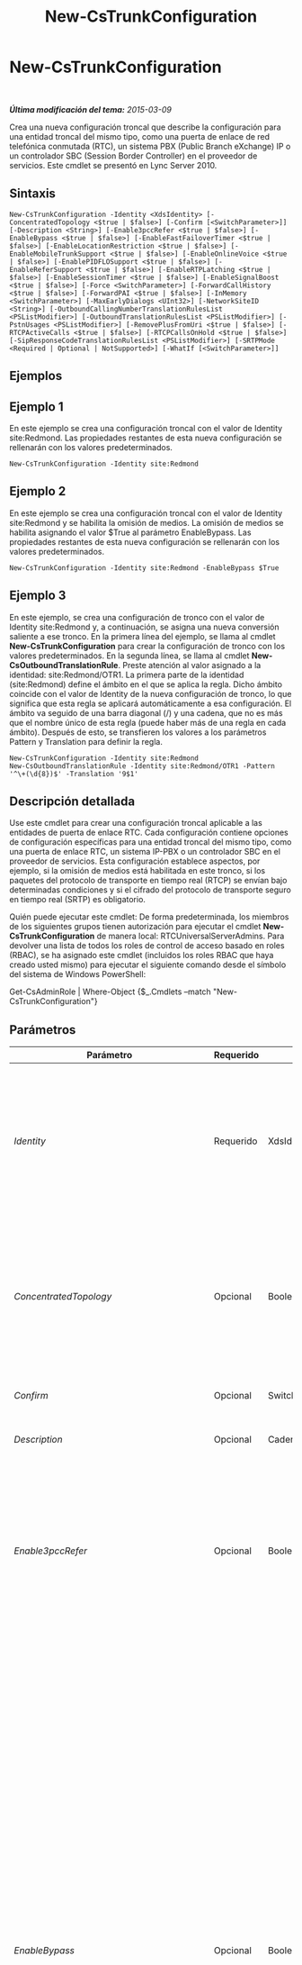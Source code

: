 ﻿---
title: New-CsTrunkConfiguration
TOCTitle: New-CsTrunkConfiguration
ms:assetid: f3958f86-3313-4929-9f9d-f796a2669aea
ms:mtpsurl: https://technet.microsoft.com/es-es/library/Gg413021(v=OCS.15)
ms:contentKeyID: 48277156
ms.date: 01/07/2017
mtps_version: v=OCS.15
ms.translationtype: HT
---

# New-CsTrunkConfiguration

 

_**Última modificación del tema:** 2015-03-09_

Crea una nueva configuración troncal que describe la configuración para una entidad troncal del mismo tipo, como una puerta de enlace de red telefónica conmutada (RTC), un sistema PBX (Public Branch eXchange) IP o un controlador SBC (Session Border Controller) en el proveedor de servicios. Este cmdlet se presentó en Lync Server 2010.

## Sintaxis

    New-CsTrunkConfiguration -Identity <XdsIdentity> [-ConcentratedTopology <$true | $false>] [-Confirm [<SwitchParameter>]] [-Description <String>] [-Enable3pccRefer <$true | $false>] [-EnableBypass <$true | $false>] [-EnableFastFailoverTimer <$true | $false>] [-EnableLocationRestriction <$true | $false>] [-EnableMobileTrunkSupport <$true | $false>] [-EnableOnlineVoice <$true | $false>] [-EnablePIDFLOSupport <$true | $false>] [-EnableReferSupport <$true | $false>] [-EnableRTPLatching <$true | $false>] [-EnableSessionTimer <$true | $false>] [-EnableSignalBoost <$true | $false>] [-Force <SwitchParameter>] [-ForwardCallHistory <$true | $false>] [-ForwardPAI <$true | $false>] [-InMemory <SwitchParameter>] [-MaxEarlyDialogs <UInt32>] [-NetworkSiteID <String>] [-OutboundCallingNumberTranslationRulesList <PSListModifier>] [-OutboundTranslationRulesList <PSListModifier>] [-PstnUsages <PSListModifier>] [-RemovePlusFromUri <$true | $false>] [-RTCPActiveCalls <$true | $false>] [-RTCPCallsOnHold <$true | $false>] [-SipResponseCodeTranslationRulesList <PSListModifier>] [-SRTPMode <Required | Optional | NotSupported>] [-WhatIf [<SwitchParameter>]]

## Ejemplos

## Ejemplo 1

En este ejemplo se crea una configuración troncal con el valor de Identity site:Redmond. Las propiedades restantes de esta nueva configuración se rellenarán con los valores predeterminados.

    New-CsTrunkConfiguration -Identity site:Redmond

## Ejemplo 2

En este ejemplo se crea una configuración troncal con el valor de Identity site:Redmond y se habilita la omisión de medios. La omisión de medios se habilita asignando el valor $True al parámetro EnableBypass. Las propiedades restantes de esta nueva configuración se rellenarán con los valores predeterminados.

    New-CsTrunkConfiguration -Identity site:Redmond -EnableBypass $True

## Ejemplo 3

En este ejemplo, se crea una configuración de tronco con el valor de Identity site:Redmond y, a continuación, se asigna una nueva conversión saliente a ese tronco. En la primera línea del ejemplo, se llama al cmdlet **New-CsTrunkConfiguration** para crear la configuración de tronco con los valores predeterminados. En la segunda línea, se llama al cmdlet **New-CsOutboundTranslationRule**. Preste atención al valor asignado a la identidad: site:Redmond/OTR1. La primera parte de la identidad (site:Redmond) define el ámbito en el que se aplica la regla. Dicho ámbito coincide con el valor de Identity de la nueva configuración de tronco, lo que significa que esta regla se aplicará automáticamente a esa configuración. El ámbito va seguido de una barra diagonal (/) y una cadena, que no es más que el nombre único de esta regla (puede haber más de una regla en cada ámbito). Después de esto, se transfieren los valores a los parámetros Pattern y Translation para definir la regla.

    New-CsTrunkConfiguration -Identity site:Redmond
    New-CsOutboundTranslationRule -Identity site:Redmond/OTR1 -Pattern '^\+(\d{8})$' -Translation '9$1'

## Descripción detallada

Use este cmdlet para crear una configuración troncal aplicable a las entidades de puerta de enlace RTC. Cada configuración contiene opciones de configuración específicas para una entidad troncal del mismo tipo, como una puerta de enlace RTC, un sistema IP-PBX o un controlador SBC en el proveedor de servicios. Esta configuración establece aspectos, por ejemplo, si la omisión de medios está habilitada en este tronco, si los paquetes del protocolo de transporte en tiempo real (RTCP) se envían bajo determinadas condiciones y si el cifrado del protocolo de transporte seguro en tiempo real (SRTP) es obligatorio.

Quién puede ejecutar este cmdlet: De forma predeterminada, los miembros de los siguientes grupos tienen autorización para ejecutar el cmdlet **New-CsTrunkConfiguration** de manera local: RTCUniversalServerAdmins. Para devolver una lista de todos los roles de control de acceso basado en roles (RBAC), se ha asignado este cmdlet (incluidos los roles RBAC que haya creado usted mismo) para ejecutar el siguiente comando desde el símbolo del sistema de Windows PowerShell:

Get-CsAdminRole | Where-Object {$\_.Cmdlets –match "New-CsTrunkConfiguration"}

## Parámetros


<table>
<colgroup>
<col style="width: 25%" />
<col style="width: 25%" />
<col style="width: 25%" />
<col style="width: 25%" />
</colgroup>
<thead>
<tr class="header">
<th>Parámetro</th>
<th>Requerido</th>
<th>Tipo</th>
<th>Descripción</th>
</tr>
</thead>
<tbody>
<tr class="odd">
<td><p><em>Identity</em></p></td>
<td><p>Requerido</p></td>
<td><p>XdsIdentity</p></td>
<td><p>Un identificador único que incluye el ámbito de la configuración troncal. La configuración troncal puede estar en el ámbito de sitio, o bien en el ámbito de servicio en el caso de un servicio de puerta de enlace RTC. (De forma predeterminada existe una configuración global, que no puede quitarse ni crearse de nuevo.) Por ejemplo, site:Redmond (para sitio) o PstnGateway:Redmond.litwareinc.com (para servicio).</p></td>
</tr>
<tr class="even">
<td><p><em>ConcentratedTopology</em></p></td>
<td><p>Opcional</p></td>
<td><p>Booleano</p></td>
<td><p>El valor de este parámetro determina si existe un punto de terminación de medios conocido. (Un ejemplo de un punto de terminación de medios conocido sería una puerta de enlace RTC cuya terminación de medios tenga la misma IP que la terminación de señalización.) Si el tronco no tiene un punto de terminación de medios conocido, defina este valor en False.</p>
<p>Valor predeterminado: True</p></td>
</tr>
<tr class="odd">
<td><p><em>Confirm</em></p></td>
<td><p>Opcional</p></td>
<td><p>SwitchParameter</p></td>
<td><p>Se le pedirá confirmación antes de ejecutar el comando.</p></td>
</tr>
<tr class="even">
<td><p><em>Description</em></p></td>
<td><p>Opcional</p></td>
<td><p>Cadena</p></td>
<td><p>Una cadena de caracteres que describe el propósito de la configuración troncal.</p></td>
</tr>
<tr class="odd">
<td><p><em>Enable3pccRefer</em></p></td>
<td><p>Opcional</p></td>
<td><p>Booleano</p></td>
<td><p>Indica si se puede utilizar el protocolo 3pcc para permitir que las llamadas transferidas omitan el sitio alojado. 3pcc se denomina también &quot;control de terceros&quot;, y se produce cuando se utiliza a un tercero para conectar a dos autores de llamada (por ejemplo, un operador realiza una llamada de la persona A a la persona B). El método REFER es un método estándar de SIP que indica que el destinatario debe comunicarse con un tercero mediante la información proporcionada por el remitente. El valor predeterminado es False ($False).</p></td>
</tr>
<tr class="even">
<td><p><em>EnableBypass</em></p></td>
<td><p>Opcional</p></td>
<td><p>Booleano</p></td>
<td><p>El valor de este parámetro determina si la omisión de medios está habilitada para este tronco. Establezca este valor en True para habilitar la derivación. Tenga en cuenta que para que la omisión de medios funcione correctamente, las puertas de enlace RTC, los controladores SBC y los sistemas PBX deben ser compatibles con determinadas prestaciones, como:</p>
<p>- Recibir respuestas bifurcadas para una invitación (Invite).</p>
<p>- Los clientes de Lync Server y el punto de terminación de medios deben poder comunicarse directamente sin pasar por un Servidor de mediación.</p>
<p>- La subred de la puerta de enlace debe definirse en el mismo sitio que la subred del cliente o, si se encuentra en un sitio diferente, los sitios no deben separarse mediante vínculos WAN con un ancho de banda restringido.</p>
<p>La omisión de medios solo puede habilitarse en las siguientes circunstancias:</p>
<p>- El parámetro ConcentratedTopology está establecido en True</p>
<p>- El parámetro EnableReferSupport está establecido en False y los parámetros RTCPActiveCalls y RTCPCallsOnHold están establecidos en False, o EnableReferSupport está establecido en True</p>
<p>Tenga en cuenta que si EnableBypass está establecido en True y el valor de EnableReferSupport es False, las llamadas de omisión que se transfieran a continuación pasarán a ser de no omisión.</p>
<p>Para que la omisión de medios funcione correctamente para un elemento troncal concreto, debe habilitarse de forma global así como para el elemento en cuestión. Use el cmdlet <strong>New-CsNetworkMediaBypassConfiguration</strong> para habilitar la omisión de medios de forma global.</p>
<p>Valor predeterminado: False</p></td>
</tr>
<tr class="odd">
<td><p><em>EnableFastFailoverTimer</em></p></td>
<td><p>Opcional</p></td>
<td><p>Booleano</p></td>
<td><p>Cuando está establecido en True, las llamadas salientes que no son respondidas por la puerta de enlace dentro de los 10 segundos se reenviarán al siguiente tronco disponible; si no hay líneas troncales disponibles, se interrumpirá la llamada. En una organización con redes lentas y respuestas a las puertas de enlace, puede tener como resultado interrupciones innecesarias de las llamadas.</p>
<p>El valor predeterminado es True.</p></td>
</tr>
<tr class="even">
<td><p><em>EnableLocationRestriction</em></p></td>
<td><p>Opcional</p></td>
<td><p>Booleano</p></td>
<td><p>Cuando está configurado como True, el enrutamiento de voz según ubicación estará habilitado para las llamadas que atraviesen los troncos SIP administrados por la recopilación especificada de opciones de configuración de troncos SIP. Con el enrutamiento de voz según ubicación, la ubicación del usuario que realiza la llamada y la del usuario que la recibe se tienen en cuenta a la hora de redirigir las llamadas. Si esta propiedad se configura como True (el valor predeterminado es False), se debe configurar también la propiedad NetworkSiteId.</p>
<p>Este parámetro se introdujo en la versión de febrero de 2013 de Lync Server 2013.</p></td>
</tr>
<tr class="odd">
<td><p><em>EnableMobileTrunkSupport</em></p></td>
<td><p>Opcional</p></td>
<td><p>Booleano</p></td>
<td><p>Define si el proveedor de servicios es un operador de telefonía móvil.</p>
<p>Valor predeterminado: False</p></td>
</tr>
<tr class="even">
<td><p><em>EnableOnlineVoice</em></p></td>
<td><p>Opcional</p></td>
<td><p>Booleano</p></td>
<td><p>Indica si los troncos SIP son compatibles con la voz en línea. Con la voz en línea, los usuarios tienen una cuenta de servidor Lync local, pero su correo de voz está alojado en Office 365. El valor predeterminado es False ($False).</p></td>
</tr>
<tr class="odd">
<td><p><em>EnablePIDFLOSupport</em></p></td>
<td><p>Opcional</p></td>
<td><p>Booleano</p></td>
<td><p>Define si deben desviarse las llamadas de emergencia con PIDF-LO (Presence Information Data Format Location Object) a través de la puerta de enlace definida. Establezca este parámetro en True si las llamadas de emergencia deben desviarse a un proveedor de servicios de emergencia certificado. (La ubicación se transmitirá con la llamada.)</p>
<p>Valor predeterminado: False</p></td>
</tr>
<tr class="even">
<td><p><em>EnableReferSupport</em></p></td>
<td><p>Opcional</p></td>
<td><p>Booleano</p></td>
<td><p>Define si el tronco admite la recepción de solicitudes de referencia (Refer) del Servidor de mediación.</p>
<p>La omisión de medios solo puede habilitarse en las siguientes circunstancias:</p>
<p>- El parámetro ConcentratedTopology está establecido en True</p>
<p>- El parámetro EnableReferSupport está establecido en False y los parámetros RTCPActiveCalls y RTCPCallsOnHold están establecidos en False, o EnableReferSupport está establecido en True</p>
<p>Tenga en cuenta que si EnableBypass está establecido en True y el valor de EnableReferSupport es False, las llamadas de omisión que se transfieran a continuación pasarán a ser de no omisión.</p>
<p>Valor predeterminado: True</p></td>
</tr>
<tr class="odd">
<td><p><em>EnableRTPLatching</em></p></td>
<td><p>Opcional</p></td>
<td><p>Booleano</p></td>
<td><p>Indica si los troncos SIP admiten el cierre RTP. El cierre RTP es una tecnología que permite la conectividad RTP/RTCP a través de un firewall o dispositivo NAT (traductor de direcciones de red). El valor predeterminado es False ($False).</p></td>
</tr>
<tr class="even">
<td><p><em>EnableSessionTimer</em></p></td>
<td><p>Opcional</p></td>
<td><p>Booleano</p></td>
<td><p>Especifica si está habilitado el temporizador de la sesión. Los temporizadores de sesión se usan para determinar si una sesión determinada continúa activa.</p>
<p>Tenga en cuenta que aun cuando este parámetro esté establecido en False, pueden aplicarse temporizadores de sesión si la conexión remota tiene el temporizador de sesión habilitado. En tal caso, el Servidor de mediación responderá a las pruebas del temporizador de sesión desde la entidad remota.</p>
<p>Valor predeterminado: False</p></td>
</tr>
<tr class="odd">
<td><p><em>EnableSignalBoost</em></p></td>
<td><p>Opcional</p></td>
<td><p>Booleano</p></td>
<td><p>Cuando este parámetro está establecido en True, la puerta de enlace RTC, el sistema IP-PBX o el controlador SBC del proveedor de servicios incrementarán el volumen de audio en las secuencias de voz que se envían a los clientes de Servidor de mediación o de Lync Server. Si este valor se establece en False, el audio también incrementará en el Servidor de mediación (para llamadas que no son de omisión) o en los clientes Lync Server (para llamadas de omisión).</p>
<p>Valor predeterminado: False</p></td>
</tr>
<tr class="even">
<td><p><em>Force</em></p></td>
<td><p>Opcional</p></td>
<td><p>SwitchParameter</p></td>
<td><p>Suprime los mensajes de confirmación que, de lo contrario, se mostrarían antes de realizar cambios.</p></td>
</tr>
<tr class="odd">
<td><p><em>ForwardCallHistory</em></p></td>
<td><p>Opcional</p></td>
<td><p>Booleano</p></td>
<td><p>Indica si la información del historial de llamadas se reenviará a través del tronco. El valor predeterminado es False ($False).</p></td>
</tr>
<tr class="even">
<td><p><em>ForwardPAI</em></p></td>
<td><p>Opcional</p></td>
<td><p>Booleano</p></td>
<td><p>Indica si se reenviará el encabezado P-Asserted-Identity (PAI) junto con la llamada. El encabezado PAI permite comprobar la identidad del autor de la llamada. El valor predeterminado es False ($False).</p></td>
</tr>
<tr class="odd">
<td><p><em>InMemory</em></p></td>
<td><p>Opcional</p></td>
<td><p>SwitchParameter</p></td>
<td><p>Crea una referencia de objeto sin confirmar realmente el objeto como cambio permanente. Si se asigna la salida de este cmdlet llamado con este parámetro en una variable, puede realizar cambios en las propiedades de la referencia del objeto y después confirmar estos cambios, llamando a este conjunto coincidente de cmdlet, - cmdlet.</p></td>
</tr>
<tr class="even">
<td><p><em>MaxEarlyDialogs</em></p></td>
<td><p>Opcional</p></td>
<td><p>UInt32</p></td>
<td><p>El número máximo de respuestas bifurcadas que una puerta de enlace RTC, un sistema IP-PBX o el SBC del proveedor de servicios puede recibir para una invitación (Invite) enviada al Servidor de mediación.</p>
<p>Valor predeterminado: 20</p></td>
</tr>
<tr class="odd">
<td><p><em>NetworkSiteID</em></p></td>
<td><p>Opcional</p></td>
<td><p>Cadena</p></td>
<td><p>Identificador de sitio del sitio de red asociado a la nueva recopilación de opciones de configuración de tronco. Si la propiedad EnableLocationRestriction está configurada como True, el enrutamiento de voz según ubicación a través de este tronco se administrará utilizando las opciones configuradas para el sitio especificado. Los identificadores de sitio de red se pueden recuperar mediante este comando:</p>
<p>Get-CsNetworkSite | Select NetworkSiteID</p>
<p>Este parámetro se introdujo en la versión de febrero de 2013 de Lync Server 2013.</p></td>
</tr>
<tr class="even">
<td><p><em>OutboundCallingNumberTranslationRulesList</em></p></td>
<td><p>Opcional</p></td>
<td><p>PSListModifier</p></td>
<td><p>Colección de reglas de conversión de números de llamada saliente asignadas al tronco. Puede recuperar información acerca de las reglas disponibles ejecutando este comando:</p>
<p>Get-CsOutboundCallingNumberTranslationRule</p></td>
</tr>
<tr class="odd">
<td><p><em>OutboundTranslationRulesList</em></p></td>
<td><p>Opcional</p></td>
<td><p>PSListModifier</p></td>
<td><p>Una recopilación de reglas de conversión de números de teléfono que se aplican a las llamadas administradas por el enrutamiento saliente (llamadas enrutadas a destinos PBX o RTC).</p>
<p>A pesar de que la lista y las reglas pueden crearse directamente con este cmdlet, se recomienda crear las reglas de conversión saliente con el cmdlet <strong>New-CsOutboundTranslationRule</strong>, que crea la regla y la asigna a la configuración troncal que tenga el mismo ámbito.</p></td>
</tr>
<tr class="even">
<td><p><em>PstnUsages</em></p></td>
<td><p>Opcional</p></td>
<td><p>PSListModifier</p></td>
<td><p>Colección de usos de RTC asignados al tronco. Puede recuperar información acerca de los usos disponibles ejecutando este comando:</p>
<p>Get-CsPstnUsage</p></td>
</tr>
<tr class="odd">
<td><p><em>RemovePlusFromUri</em></p></td>
<td><p>Opcional</p></td>
<td><p>Booleano</p></td>
<td><p>Al establecer este parámetro en True, el Servidor de mediación quitará los signos más (+) iniciales de los URI antes de enviarlos al proveedor de servicios.</p>
<p>Valor predeterminado: False</p></td>
</tr>
<tr class="even">
<td><p><em>RTCPActiveCalls</em></p></td>
<td><p>Opcional</p></td>
<td><p>Booleano</p></td>
<td><p>Este parámetro determina si los paquetes RTCP se envían desde la puerta de enlace RTC, el sistema IP-PBX o el controlador SBC al proveedor de servicios para llamadas activas. En este contexto, una llamada activa es una llamada en la que se permite el flujo de medios como mínimo en una dirección. Si RTCPActiveCalls se establece en True, el cliente de Servidor de mediación o Lync Server puede finalizar una llamada si no recibe paquetes RTCP durante un período superior a los 30 segundos.</p>
<p>Tenga en cuenta que, si se deshabilitan las comprobaciones para los medios RTCP recibidos para las llamadas activas en los elementos de Lync Server, se quita una medida de seguridad importante para detectar si se ha descartado un dispositivo del mismo tipo; por consiguiente, solo deben deshabilitarse si es necesario.</p>
<p>Valor predeterminado: True</p></td>
</tr>
<tr class="odd">
<td><p><em>RTCPCallsOnHold</em></p></td>
<td><p>Opcional</p></td>
<td><p>Booleano</p></td>
<td><p>Este parámetro determina si los paquetes RTCP siguen enviándose a través del tronco para llamadas que han estado retenidas y no se espera que fluyan paquetes de medios en ninguna dirección. Si Música en espera está habilitado en el tronco o el cliente de Lync Server, se considerará que la llamada está activa y esta propiedad se omitirá. En estas circunstancias, debe usarse el parámetro RTCPActiveCalls.</p>
<p>Tenga en cuenta que, si se deshabilitan las comprobaciones para los medios RTCP recibidos para las llamadas activas en los elementos de Lync Server, se quita una medida de seguridad importante para detectar si se ha descartado un dispositivo del mismo tipo; por consiguiente, solo deben deshabilitarse si es necesario.</p>
<p>Valor predeterminado: True</p></td>
</tr>
<tr class="even">
<td><p><em>SipResponseCodeTranslationRulesList</em></p></td>
<td><p>Opcional</p></td>
<td><p>PSListModifier</p></td>
<td><p>Una lista de reglas de conversión de códigos de respuesta SIP que se aplican a los códigos de respuesta recibidos de una puerta de enlace RTC, un sistema IP-PBX o un controlador SBC en el proveedor de servicios. Estas reglas permiten al administrador asignar códigos de respuesta SIP con valores entre 400 y 699 recibidos a través de un tronco a nuevos valores más coherentes con Lync Server.</p>
<p>Esta lista y las reglas correspondientes pueden crearse directamente con este cmdlet. No obstante, se recomienda crear las reglas de conversión de códigos de respuesta SIP llamando al cmdlet <strong>New-CsSipResponseCodeTranslationRule</strong>. Dicho cmdlet creará la regla y la asignará a la configuración troncal con el ámbito correspondiente.</p></td>
</tr>
<tr class="odd">
<td><p><em>SRTPMode</em></p></td>
<td><p>Opcional</p></td>
<td><p>SRTPMode</p></td>
<td><p>El valor de este parámetro determina el nivel de compatibilidad de SRTP para proteger el tráfico multimedia entre el Servidor de mediación y la puerta de enlace RTC, el sistema IP-PBX o el controlador SBC en el proveedor de servicios. En los casos de omisión de medios, este valor debe ser compatible con el valor de EncryptionLevel en la configuración de medios. La configuración de medios se define mediante los cmdlets <strong>New-CsMediaConfiguration</strong> y <strong>Set-CsMediaConfiguration</strong>.</p>
<p>Valores válidos:</p>
<p>- Required: debe usarse el cifrado SRTP.</p>
<p>- Optional: se usará el cifrado SRTP si la puerta de enlace lo admite.</p>
<p>- NotSupported: el cifrado SRTP no está admitido y, por tanto, no se usará.</p>
<p>Nota: SRTPMode solo se utiliza si la puerta de enlace está configurada para usar TLS (Seguridad de la capa de transporte). Si la puerta de enlace está configurada con TCP (Protocolo de control de transmisión) como transporte, SRTPMode se establece internamente en NotSupported.</p>
<p>Valor predeterminado: Requerido</p></td>
</tr>
<tr class="even">
<td><p><em>WhatIf</em></p></td>
<td><p>Opcional</p></td>
<td><p>System.Management.Automation.SwitchParameter</p></td>
<td><p>Describe qué sucedería si se ejecutara el comando sin ejecutarlo realmente.</p></td>
</tr>
</tbody>
</table>


## Tipos de entrada

Ninguno.

## Tipos de valores devueltos

Crea un objeto de tipo Microsoft.Rtc.Management.WritableConfig.Settings.TrunkConfiguration.TrunkConfiguration.

## Vea también

#### Otros recursos

[Remove-CsTrunkConfiguration](remove-cstrunkconfiguration.md)  
[Set-CsTrunkConfiguration](set-cstrunkconfiguration.md)  
[Get-CsTrunkConfiguration](get-cstrunkconfiguration.md)  
[Test-CsTrunkConfiguration](test-cstrunkconfiguration.md)  
[New-CsOutboundTranslationRule](new-csoutboundtranslationrule.md)


